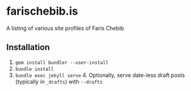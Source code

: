 # farischebib.is

A listing of various site profiles of Faris Chebib

## Installation

1. `gem install bundler --user-install`
2. `bundle install`
3. `bundle exec jekyll serve`
   4. Optionally, serve date-less draft posts (typically in `_drafts`) with `--drafts`

